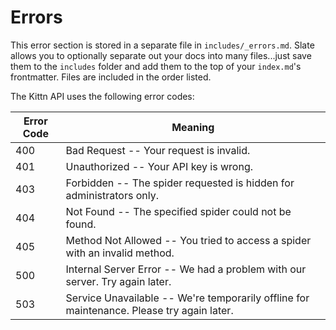 # Errors

<aside class="notice">
This error section is stored in a separate file in <code>includes/_errors.md</code>. Slate allows you to optionally separate out your docs into many files...just save them to the <code>includes</code> folder and add them to the top of your <code>index.md</code>'s frontmatter. Files are included in the order listed.
</aside>

The Kittn API uses the following error codes:


Error Code | Meaning
---------- | -------
400 | Bad Request -- Your request is invalid.
401 | Unauthorized -- Your API key is wrong.
403 | Forbidden -- The spider requested is hidden for administrators only.
404 | Not Found -- The specified spider could not be found.
405 | Method Not Allowed -- You tried to access a spider with an invalid method.
500 | Internal Server Error -- We had a problem with our server. Try again later.
503 | Service Unavailable -- We're temporarily offline for maintenance. Please try again later.
